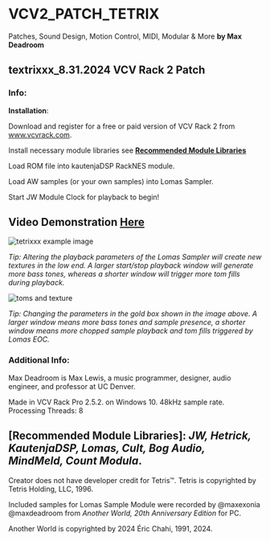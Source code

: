 # VCV2_PATCH_TETRIX
Patches, Sound Design, Motion Control, MIDI, Modular & More
**by Max Deadroom**

## textrixxx_8.31.2024 VCV Rack 2 Patch

### Info:

**Installation**:

Download and register for a free or paid version of VCV Rack 2 from www.vcvrack.com. 

Install necessary module libraries see [**Recommended Module Libraries**](https://github.com/maxedonia/VCV2_PATCH_TETRIX.git)

Load ROM file into kautenjaDSP RackNES module. 

Load AW samples (or your own samples) into Lomas Sampler.

Start JW Module Clock for playback to begin!

## Video Demonstration [Here](https://youtu.be/acnlVYxxT5I)

![tetrixxx example image](https://github.com/user-attachments/assets/b0250c32-173d-43fb-a236-9c0c02f5a525)


*Tip: Altering the playback parameters of the Lomas Sampler will create new textures in the low end. A larger start/stop playback window will generate more bass tones, whereas a shorter window will trigger more tom fills during playback.*

![toms and texture](https://github.com/user-attachments/assets/a5d03bf2-a8a6-4acf-a2d1-c303b61c637b)

*Tip: Changing the parameters in the gold box shown in the image above. A larger window means more bass tones and sample presence, a shorter window means more chopped sample playback and tom fills triggered by Lomas EOC.*

### Additional Info: 

Max Deadroom is Max Lewis, a music programmer, designer, audio engineer, and professor at UC Denver.

Made in VCV Rack Pro 2.5.2. on Windows 10. 48kHz sample rate. Processing Threads: 8

## [**Recommended Module Libraries**]: *JW, Hetrick, KautenjaDSP, Lomas, Cult, Bog Audio, MindMeld, Count Modula*.

Creator does not have developer credit for Tetris™. Tetris is copyrighted by Tetris Holding, LLC, 1996.

Included samples for Lomas Sample Module were recorded by @maxexonia @maxdeadroom from *Another World, 20th Anniversary Edition* for PC. 

Another World is copyrighted by 2024 Éric Chahi, 1991, 2024.

